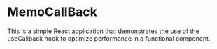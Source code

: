 # MemoCallBack
 This is a simple React application that demonstrates the use of the useCallback hook to optimize performance in a functional component.
